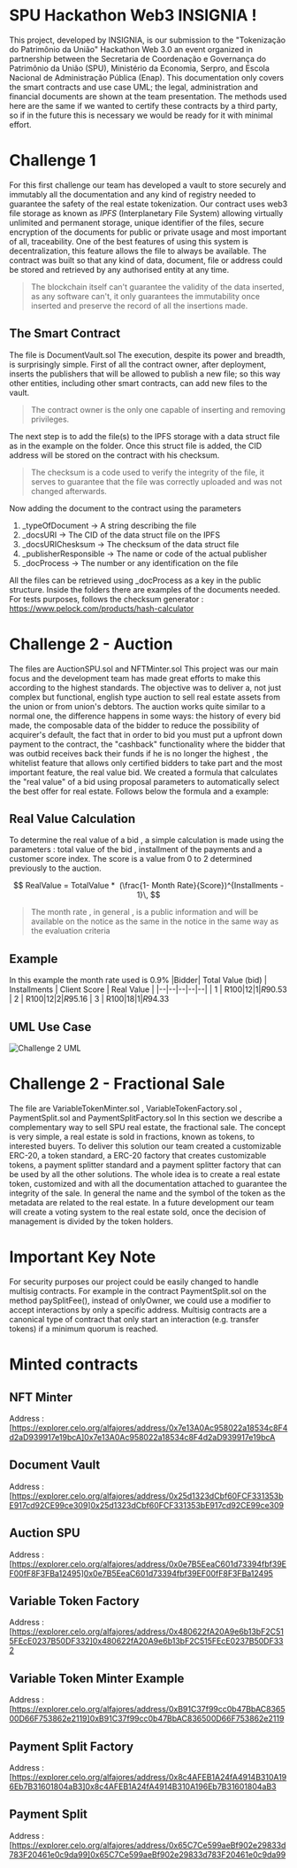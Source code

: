 # SPU Hackathon Web3 INSIGNIA !

This project, developed by INSIGNIA, is our submission to the "Tokenização do Patrimônio da União" Hackathon Web 3.0 an event organized in partnership between the Secretaria de Coordenação e Governança do Patrimônio da União (SPU), Ministério da Economia, Serpro, and Escola Nacional de Administração Pública (Enap). This documentation only covers the smart contracts and use case UML; the legal, administration and financial documents are shown at the team presentation.
The methods used here are the same if we wanted to certify these contracts by a third party, so if in the future this is necessary we would be ready for it with minimal effort.

# Challenge 1

For this first challenge our team has developed a vault to store securely and immutably all the documentation and any kind of registry needed to guarantee the safety of the real estate tokenization. Our contract uses web3 file storage as known as *IPFS* (Interplanetary File System) allowing virtually unlimited and permanent storage, unique identifier of the files, secure encryption of the documents for public or private usage and most important of all, traceability. 
One of the best features of using this system is decentralization, this feature allows the file to always be available. The contract was built so that any kind of data, document, file or address could be stored and retrieved by any authorised entity at any time.
>The blockchain itself can't guarantee the validity of the data inserted, as any software can't, it only guarantees the immutability once inserted and preserve the record of all the insertions made.

## The Smart Contract 

The file is DocumentVault.sol 
The execution, despite its power and breadth, is surprisingly simple. First of all the contract owner, after deployment, inserts the publishers that will be allowed to publish a new file; 
so this way other entities, including other smart contracts, can add new files to the vault.
>The contract owner is the only one capable of inserting and removing privileges.

The next step is to add the file(s) to the IPFS storage with a data struct file as in the example on the folder. Once this struct file is added, the CID address will be stored on the contract with his checksum.
>The checksum is a code used to verify the integrity of the file, it serves to guarantee that the file was correctly uploaded and was not changed afterwards.

Now adding the document to the contract using the parameters 

 1. _typeOfDocument -> A string describing the file
 2. _docsURI -> The CID of the data struct file on the IPFS
 3. _docsURIChesksum -> The checksum of the data struct file
 4. _publisherResponsible -> The name or code of the actual publisher
 5. _docProcess -> The number or any identification on the file

All the files can be retrieved using _docProcess as a key in the public structure.
Inside the folders there are examples of the documents needed.
For tests purposes, follows the checksum generator :
https://www.pelock.com/products/hash-calculator

 
# Challenge 2 - Auction

The files are AuctionSPU.sol and NFTMinter.sol
This project was our main focus and the development team has made great efforts to make this according to the highest standards. The objective was to deliver a, not just complex but functional, english type auction to sell real estate assets from the union or from union's debtors. The auction works quite similar to a normal one, the difference happens in some ways: the history of every bid made, the composable data of the bidder to reduce the possibility of acquirer's default, the fact that in order to bid you must put a upfront down payment to the contract, the "cashback" functionality where the bidder that was outbid receives back their funds if he is no longer the highest , the whitelist feature that allows only certified bidders to take part and the most important feature, the real value bid. We created a formula that calculates the "real value" of a bid using proposal parameters to automatically select the best offer for real estate. Follows below the formula and a example:

## Real Value Calculation 

To determine the real value of a bid , a simple calculation is made using the parameters : total value of the bid , installment of the payments and a customer score index. The score is a value from 0 to 2 determined previously to the auction.

$$
RealValue = TotalValue *  (\frac{1- Month Rate}{Score})^{Installments - 1}\,
$$

> The month rate , in general , is a public information and will be available on the notice as the same in the notice in the same way as the evaluation criteria 
>
## Example
In this example the month rate used is 0.9%
|Bidder| Total Value (bid) | Installments | Client Score | Real Value |
|--|--|--|--|--|
| 1 | R$100 | 12 | 1 | R$90.53 
| 2 | R$100 | 12 | 2 | R$95.16 
| 3 | R$100 | 18 | 1 | R$94.33 


## UML Use Case
![Challenge 2 UML](https://ipfs.io/ipfs/Qma1vAAdHmYQx5qZT3Hy9YBUdRiLKwpWd1mUDY2duFXsxj?filename=UML%20Use%20Case%20Challenge%202.png)


# Challenge 2 - Fractional Sale
The file are VariableTokenMinter.sol , VariableTokenFactory.sol , PaymentSplit.sol and PaymentSplitFactory.sol
In this section we describe a complementary way to sell SPU real estate, the fractional sale. 
The concept is very simple, a real estate is sold in fractions, known as tokens, to interested buyers. To deliver this solution our team created a customizable ERC-20, a token standard, a ERC-20 factory that creates customizable tokens, a payment splitter standard and a payment splitter factory that can be used by all the other solutions.
The whole idea is to create a real estate token, customized and with all the documentation attached to guarantee the integrity of the sale. In general the name and the symbol of the token as the metadata are related to the real estate.
In a future development our team will create a voting system to the real estate sold, once the decision of management is divided by the token holders.

# Important Key Note
For security purposes our project could be easily changed to handle multisig contracts. For example in the contract PaymentSplit.sol on the method paySplitFee(), instead of onlyOwner, we could use a modifier to accept interactions by only a specific address.
Multisig contracts are a canonical type of contract that only start an interaction (e.g. transfer tokens) if a minimum quorum is reached.

# Minted contracts

## NFT Minter
Address : [https://explorer.celo.org/alfajores/address/0x7e13A0Ac958022a18534c8F4d2aD939917e19bcA]0x7e13A0Ac958022a18534c8F4d2aD939917e19bcA

## Document Vault
Address : [https://explorer.celo.org/alfajores/address/0x25d1323dCbf60FCF331353bE917cd92CE99ce309]0x25d1323dCbf60FCF331353bE917cd92CE99ce309

## Auction SPU
Address : [https://explorer.celo.org/alfajores/address/0x0e7B5EeaC601d73394fbf39EF00fF8F3FBa12495]0x0e7B5EeaC601d73394fbf39EF00fF8F3FBa12495

## Variable Token Factory
Address : [https://explorer.celo.org/alfajores/address/0x480622fA20A9e6b13bF2C515FEcE0237B50DF332]0x480622fA20A9e6b13bF2C515FEcE0237B50DF332

## Variable Token Minter Example
Address : [https://explorer.celo.org/alfajores/address/0xB91C37f99cc0b47BbAC836500D66F753862e2119]0xB91C37f99cc0b47BbAC836500D66F753862e2119

## Payment Split Factory
Address : [https://explorer.celo.org/alfajores/address/0x8c4AFEB1A24fA4914B310A196Eb7B31601804aB3]0x8c4AFEB1A24fA4914B310A196Eb7B31601804aB3

## Payment Split 
Address : [https://explorer.celo.org/alfajores/address/0x65C7Ce599aeBf902e29833d783F20461e0c9da99]0x65C7Ce599aeBf902e29833d783F20461e0c9da99